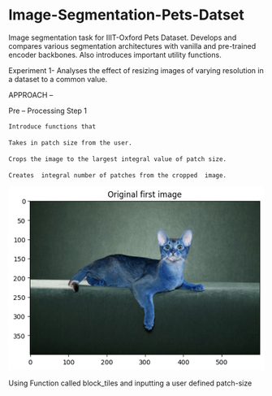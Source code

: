 # Image-Segmentation-Pets-Datset
Image segmentation task for IIIT-Oxford Pets Dataset. Develops and compares various segmentation architectures with vanilla and pre-trained encoder backbones. Also introduces important utility functions.

Experiment 1-
Analyses the effect of resizing images of varying resolution in a dataset to a common value.

  APPROACH –
  
  Pre – Processing Step 1 
  
    Introduce functions that 
    
    Takes in patch size from the user.
    
    Crops the image to the largest integral value of patch size.
    
    Creates  integral number of patches from the cropped  image.
![Input Image](https://github.com/Khalid-Rafiq-01/Image-Segmentation-Pets-Datset/blob/main/Images/cat%201.png)

Using Function called block_tiles and inputting a user defined patch-size 

    
